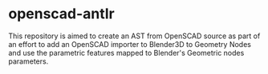 # openscad-antlr

This repository is aimed to create an AST from OpenSCAD source as part of an effort to add an OpenSCAD importer to Blender3D to Geometry Nodes and use the parametric features mapped to Blender's Geometric nodes parameters.
